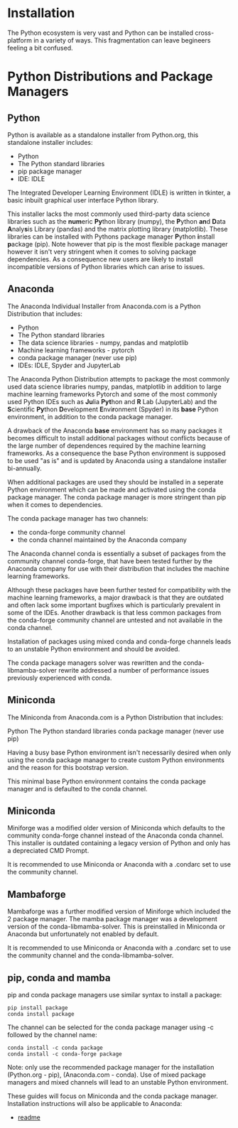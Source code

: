 # Installation

The Python ecosystem is very vast and Python can be installed cross-platform in a variety of ways. This fragmentation can leave begineers feeling a bit confused.

# Python Distributions and Package Managers

## Python

Python is available as a standalone installer from Python.org, this standalone installer includes:

* Python
* The Python standard libraries
* pip package manager
* IDE: IDLE

The Integrated Developer Learning Environment (IDLE) is written in tkinter, a basic inbuilt graphical user interface Python library. 

This installer lacks the most commonly used third-party data science libraries such as the **num**eric **Py**thon library (numpy), the **P**ython **an**d **D**ata **A**naly**s**is Library (pandas) and the matrix plotting library (matplotlib). These libraries can be installed with Pythons package manager **P**ython **i**nstall **p**ackage (pip). Note however that pip is the most flexible package manager however it isn't very stringent when it comes to solving package dependencies. As a consequence new users are likely to install incompatible versions of Python libraries which can arise to issues.

## Anaconda

The Anaconda Individual Installer from Anaconda.com is a Python Distribution that includes:

* Python
* The Python standard libraries
* The data science libraries - numpy, pandas and matplotlib
* Machine learning frameworks - pytorch
* conda package manager (never use pip)
* IDEs: IDLE, Spyder and JupyterLab 

The Anaconda Python Distribution attempts to package the most commonly used data science libraries numpy, pandas, matplotlib in addition to large machine learning frameworks Pytorch and some of the most commonly used Python IDEs such as **Ju**lia **Pyt**hon and **R** Lab (JupyterLab) and the **S**cientific **Py**thon **D**evelopment **E**nvi**r**onment (Spyder) in its **base** Python environment, in addition to the conda package manager. 

A drawback of the Anaconda **base** environment has so many packages it becomes difficult to install additional packages without conflicts because of the large number of dependences required by the machine learning frameworks. As a consequence the base Python environment is supposed to be used "as is" and is updated by Anaconda using a standalone installer bi-annually. 

When additional packages are used they should be installed in a seperate Python environment which can be made and activated using the conda package manager. The conda package manager is more stringent than pip when it comes to dependencies. 

The conda package manager has two channels:

* the conda-forge community channel
* the conda channel maintained by the Anaconda company
 
The Anaconda channel conda is essentially a subset of packages from the community channel conda-forge, that have been tested further by the Anaconda company for use with their distribution that includes the machine learning frameworks. 

Although these packages have been further tested for compatibility with the machine learning frameworks, a major drawback is that they are outdated and often lack some important bugfixes which is particularly prevalent in some of the IDEs. Another drawback is that less common packages from the conda-forge community channel are untested and not available in the conda channel. 

Installation of packages using mixed conda and conda-forge channels leads to an unstable Python environment and should be avoided.

The conda package managers solver was rewritten and the conda-libmamba-solver rewrite addressed a number of performance issues previously experienced with conda.

## Miniconda

The Miniconda from Anaconda.com is a Python Distribution that includes:

Python
The Python standard libraries
conda package manager (never use pip)

Having a busy base Python environment isn't necessarily desired when only using the conda package manager to create custom Python environments and the reason for this bootstrap version. 

This minimal base Python environment contains the conda package manager and is defaulted to the conda channel.

## Miniconda 

Miniforge was a modified older version of Miniconda which defaults to the community conda-forge channel instead of the Anaconda conda channel. This installer is outdated containing a legacy version of Python and only has a depreciated CMD Prompt. 

It is recommended to use Miniconda or Anaconda with a .condarc set to use the community channel.

## Mambaforge

Mambaforge was a further modified version of Miniforge which included the 2 package manager. The mamba package manager was a development version of the conda-libmamba-solver. This is preinstalled in Miniconda or Anaconda but unfortunately not enabled by default. 

It is recommended to use Miniconda or Anaconda with a .condarc set to use the community channel and the conda-libmamba-solver.

## pip, conda and mamba

pip and conda package managers use similar syntax to install a package:

```
pip install package
conda install package
```

The channel can be selected for the conda package manager using -c followed by the channel name:

```
conda install -c conda package
conda install -c conda-forge package
```

Note: only use the recommended package manager for the installation (Python.org - pip), (Anaconda.com - conda). Use of mixed package managers and mixed channels will lead to an unstable Python environment.

These guides will focus on Miniconda and the conda package manager. Installation instructions will also be applicable to Anaconda:

* [readme](./readme.md)